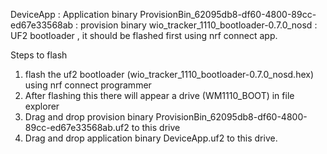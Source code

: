 DeviceApp : Application binary
ProvisionBin_62095db8-df60-4800-89cc-ed67e33568ab : provision binary
wio_tracker_1110_bootloader-0.7.0_nosd : UF2 bootloader , it should be flashed first using nrf connect app.

Steps to flash
1. flash the uf2 bootloader (wio_tracker_1110_bootloader-0.7.0_nosd.hex) using nrf connect programmer
2. After flashing this there will appear a drive (WM1110_BOOT) in file explorer
3. Drag and drop provision binary ProvisionBin_62095db8-df60-4800-89cc-ed67e33568ab.uf2 to this drive
4. Drag and drop application binary DeviceApp.uf2 to this drive.
